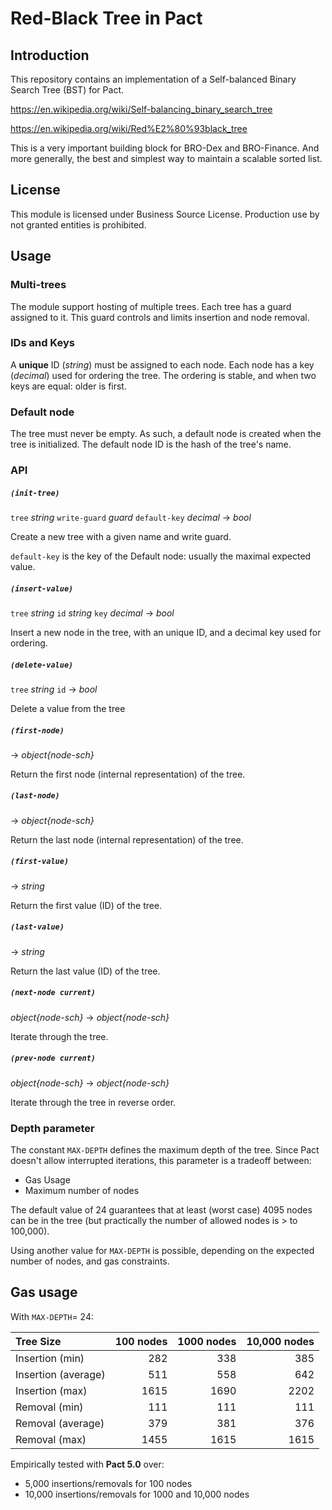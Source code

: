 # Red-Black Tree in Pact

## Introduction

This repository contains an implementation of a Self-balanced Binary Search Tree (BST)
for Pact.

https://en.wikipedia.org/wiki/Self-balancing_binary_search_tree

https://en.wikipedia.org/wiki/Red%E2%80%93black_tree

This is a very important building block for BRO-Dex and BRO-Finance. And more generally, the best and simplest way to maintain a scalable sorted list.

## License

This module is licensed under Business Source License. Production use by not granted entities is prohibited.

## Usage

### Multi-trees

The module support hosting of multiple trees. Each tree has a guard assigned to it. This guard controls and limits insertion and node removal.

### IDs and Keys

A **unique** ID (*string*) must be assigned to each node. Each node has a key (*decimal*) used for ordering the tree. The ordering is stable, and when two keys are equal: older is first.

### Default node

The tree must never be empty. As such, a default node is created when the tree is initialized.
The default node ID is the hash of the tree's name.

### API
##### `(init-tree)`
`tree` *string* `write-guard` *guard*  `default-key` *decimal* → *bool*

Create a new tree with a given name and write guard.

`default-key` is the key of the Default node: usually the maximal expected value.

##### `(insert-value)`
`tree` *string* `id` *string*  `key` *decimal* → *bool*

Insert a new node in the tree, with an unique ID, and a decimal key used for ordering.

##### `(delete-value)`
`tree` *string* `id`  → *bool*

Delete a value from the tree


##### `(first-node)`
  → *object{node-sch}*

Return the first node (internal representation) of the tree.

##### `(last-node)`
  → *object{node-sch}*

Return the last node (internal representation) of the tree.

##### `(first-value)`
  → *string*

Return the first value (ID) of the tree.

##### `(last-value)`
  → *string*

Return the last value (ID) of the tree.

##### `(next-node current)`
  *object{node-sch}* → *object{node-sch}*

Iterate through the tree.

##### `(prev-node current)`
  *object{node-sch}* → *object{node-sch}*

Iterate through the tree in reverse order.


### Depth parameter

The constant `MAX-DEPTH` defines the maximum depth of the tree.
Since Pact doesn't allow interrupted iterations, this parameter is a tradeoff between:

- Gas Usage
- Maximum number of nodes

The default value of 24 guarantees that at least (worst case) 4095 nodes can be in the tree (but practically the number of allowed nodes is > to 100,000).

Using another value for `MAX-DEPTH` is possible, depending on the expected number of nodes, and gas constraints.


## Gas usage

With `MAX-DEPTH`= 24:

| Tree Size           | 100 nodes | 1000 nodes | 10,000 nodes |
| :-------------------|--------:  |----------: | -----------: |
| Insertion (min)     | 282       | 338        | 385          |
| Insertion (average) | 511       | 558        | 642          |
| Insertion (max)     | 1615      | 1690       | 2202         |
| Removal (min)       | 111       | 111        | 111          |
| Removal (average)   | 379       | 381        | 376          |
| Removal (max)       | 1455      | 1615       | 1615         |

Empirically tested with **Pact 5.0** over:
  - 5,000 insertions/removals for 100 nodes
  - 10,000 insertions/removals for 1000 and 10,000 nodes
